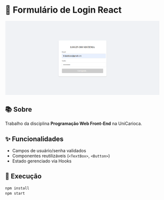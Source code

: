# 🔐 Formulário de Login React

![Preview](./preview.png)

## 📚 Sobre  
Trabalho da disciplina **Programação Web Front-End** na UniCarioca.

## ✨ Funcionalidades  
- Campos de usuário/senha validados  
- Componentes reutilizáveis (`<TextBox>`, `<Button>`)  
- Estado gerenciado via Hooks  

## 🚀 Execução  
```bash
npm install
npm start